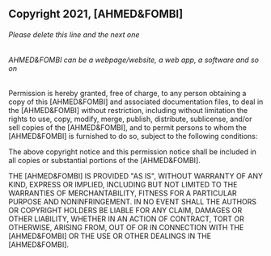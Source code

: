 ## Copyright 2021, [AHMED&FOMBI]

###### Please delete this line and the next one
###### AHMED&FOMBI can be a webpage/website, a web app, a software and so on

Permission is hereby granted, free of charge, to any person obtaining a copy of this [AHMED&FOMBI] and associated documentation files, to deal in the [AHMED&FOMBI] without restriction, including without limitation the rights to use, copy, modify, merge, publish, distribute, sublicense, and/or sell copies of the [AHMED&FOMBI], and to permit persons to whom the [AHMED&FOMBI] is furnished to do so, subject to the following conditions:

The above copyright notice and this permission notice shall be included in all copies or substantial portions of the [AHMED&FOMBI].

THE [AHMED&FOMBI] IS PROVIDED "AS IS", WITHOUT WARRANTY OF ANY KIND, EXPRESS OR IMPLIED, INCLUDING BUT NOT LIMITED TO THE WARRANTIES OF MERCHANTABILITY, FITNESS FOR A PARTICULAR PURPOSE AND NONINFRINGEMENT. IN NO EVENT SHALL THE AUTHORS OR COPYRIGHT HOLDERS BE LIABLE FOR ANY CLAIM, DAMAGES OR OTHER LIABILITY, WHETHER IN AN ACTION OF CONTRACT, TORT OR OTHERWISE, ARISING FROM, OUT OF OR IN CONNECTION WITH THE [AHMED&FOMBI] OR THE USE OR OTHER DEALINGS IN THE [AHMED&FOMBI].